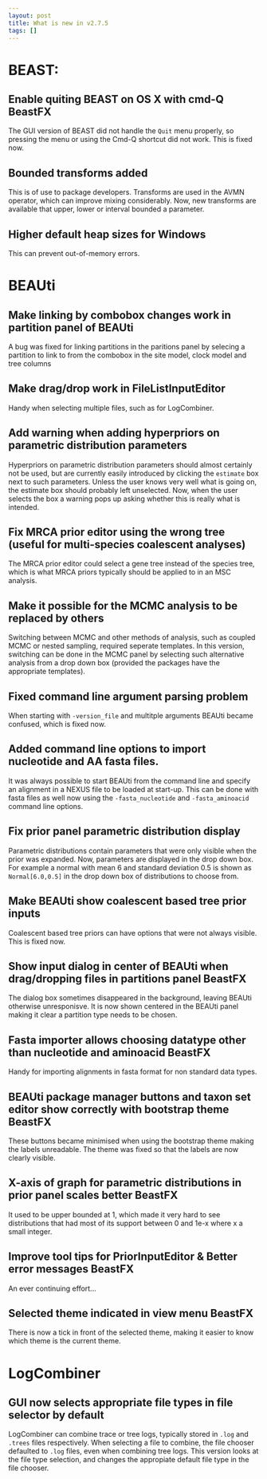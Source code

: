 ```yaml
---
layout: post
title: What is new in v2.7.5
tags: []
---
```


# BEAST:

## Enable quiting BEAST on OS X with cmd-Q BeastFX

The GUI version of BEAST did not handle the `Quit` menu properly, so pressing the menu or using the Cmd-Q shortcut did not work. This is fixed now.

## Bounded transforms added

This is of use to package developers. Transforms are used in the AVMN operator, which can improve mixing considerably. Now, new transforms are available that upper, lower or interval bounded a parameter.

## Higher default heap sizes for Windows

This can prevent out-of-memory errors.


# BEAUti

## Make linking by combobox changes work in partition panel of BEAUti

A bug was fixed for linking partitions in the paritions panel by selecing a partition to link to from the combobox in the site model, clock model and tree columns

## Make drag/drop work in FileListInputEditor

Handy when selecting multiple files, such as for LogCombiner.

## Add warning when adding hyperpriors on parametric distribution parameters

Hyperpriors on parametric distribution parameters should almost certainly not be used, but are currently easily introduced by clicking the `estimate` box next to such parameters.
Unless the user knows very well what is going on, the estimate box should probably left unselected.
Now, when the user selects the box a warning pops up asking whether this is really what is intended.

## Fix MRCA prior editor using the wrong tree (useful for multi-species coalescent analyses)

The MRCA prior editor could select a gene tree instead of the species tree, which is what MRCA priors typically should be applied to in an MSC analysis.

## Make it possible for the MCMC analysis to be replaced by others

Switching between MCMC and other methods of analysis, such as coupled MCMC or nested sampling, required seperate templates. 
In this version, switching can be done in the MCMC panel by selecting such alternative analysis from a drop down box (provided the packages have the appropriate templates).

## Fixed command line argument parsing problem

When starting with `-version_file` and  multitple arguments BEAUti became confused, which is fixed now.

## Added command line options to import nucleotide and AA fasta files.

It was always possible to start BEAUti from the command line and specify an alignment in a NEXUS file to be loaded at start-up.
This can be done with fasta files as well now using the `-fasta_nucleotide` and `-fasta_aminoacid` command line options. 

## Fix prior panel parametric distribution display

Parametric distributions contain parameters that were only visible when the prior was expanded.
Now, parameters are displayed in the drop down box. 
For example a normal with mean 6 and standard deviation 0.5 is shown as `Normal[6.0,0.5]` in the drop down box of distributions to choose from.

## Make BEAUti show coalescent based tree prior inputs

Coalescent based tree priors can have options that were not always visible. This is fixed now.

## Show input dialog in center of BEAUti when drag/dropping files in partitions panel BeastFX

The dialog box sometimes disappeared in the background, leaving BEAUti otherwise unresponisve.
It is now shown centered in the BEAUti panel making it clear a partition type needs to be chosen.

## Fasta importer allows choosing datatype other than nucleotide and aminoacid BeastFX

Handy for importing alignments in fasta format for non standard data types.

## BEAUti package manager buttons and taxon set editor show correctly with bootstrap theme BeastFX

These buttons became minimised when using the bootstrap theme making the labels unreadable. 
The theme was fixed so that the labels are now clearly visible.

## X-axis of graph for parametric distributions in prior panel scales better BeastFX

It used to be upper bounded at 1, which made it very hard to see distributions that had most of its support between 0 and 1e-x where x a small integer.

## Improve tool tips for PriorInputEditor & Better error messages BeastFX

An ever continuing effort...

## Selected theme indicated in view menu BeastFX

There is now a tick in front of the selected theme, making it easier to know which theme is the current theme.


# LogCombiner

## GUI now selects appropriate file types in file selector by default

LogCombiner can combine trace or tree logs, typically stored in `.log` and `.trees` files respectively. When selecting a file to combine, the file chooser defaulted to `.log` files, even when combining tree logs. This version looks at the file type selection, and changes the appropiate default file type in the file chooser.



